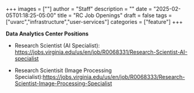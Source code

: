 +++
images = [""]
author = "Staff"
description = ""
date = "2025-02-05T01:18:25-05:00"
title = "RC Job Openings"
draft = false
tags = ["uvarc","infrastructure","user-services"]
categories = ["feature"]
+++

**Data Analytics Center Positions**

* Research Scientist (AI Specialist): https://jobs.virginia.edu/us/en/job/R0068331/Research-Scientist-AI-specialist 


* Research Scientisit (Image Processing Specialist):https://jobs.virginia.edu/us/en/job/R0068333/Research-Scientist-Image-Processing-Specialist 






